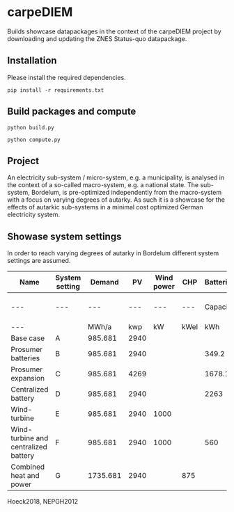 # carpeDIEM

Builds showcase datapackages in the context of the carpeDIEM project by downloading and updating the ZNES Status-quo datapackage.  

## Installation

Please install the required dependencies.  

`pip install -r requirements.txt`

## Build packages and compute

`python build.py`

`python compute.py`

## Project

An electricity sub-system / micro-system, e.g. a municipality, is analysed in the context of a so-called macro-system, e.g. a national state. The sub-system, Bordelum, is pre-optimized independently from the macro-system with a focus on varying degrees of autarky. As such it is a showcase for the effects of autarkic sub-systems in a minimal cost optimized German electricity system. 

## Showase system settings

In order to reach varying degrees of autarky in Bordelum different system settings are assumed.

| Name                                | System setting | Demand | PV   | Wind power | CHP      | Batteries | Batteries    | Batteries    | Batteries             |
|-------------------------------------|----------------|--------|------|------------|----------|-----------|--------------|--------------|-----------------------|
| ---                                 |     ---        | ---    |---   | ---        | ---      | Capacity  | Charging     | Discharging  | Efficiency (one way)  |
|  ---                                |                | MWh/a  |kwp   | kW         | kWel     | kWh       | kW (in)      | kW (out)     | per unit              |
| Base case                           | A              | 985.681| 2940 |            |          |           |              |              |                       |
| Prosumer batteries                  | B              | 985.681| 2940 |            |          | 349.2     | 180          | 165.6        | 95.00                 |
| Prosumer expansion                  | C              | 985.681| 4269 |            |          | 1678.1    | 865          | 795.8        | 95.00                 |
| Centralized battery                 | D              | 985.681| 2940 |            |          | 2263      | 1000         | 1000         | 85.00                 |
| Wind-turbine                        | E              | 985.681| 2940 | 1000       |          |           |              |              |                       |
| Wind-turbine and centralized battery| F              | 985.681| 2940 | 1000       |          | 560       | 560          | 1000         | 92.00                 |
| Combined heat and power             | G              | 1735.681|2940 |            | 875      |           |              |              |                       |

Hoeck2018, NEPGH2012
